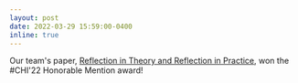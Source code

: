 ```yaml
---
layout: post
date: 2022-03-29 15:59:00-0400
inline: true
---
```


Our team's paper, [Reflection in Theory and Reflection in Practice](https://dl.acm.org/doi/10.1145/3491102.3501991), won the #CHI'22 Honorable Mention award!
